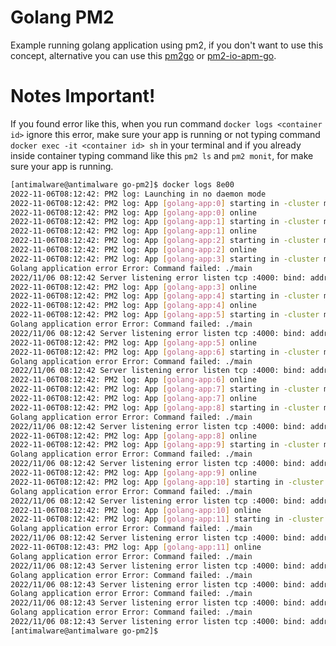 # Golang PM2

Example running golang application using pm2, if you don't want to use this concept, alternative you can use this [pm2go](https://github.com/struCoder/pmgo) or [pm2-io-apm-go](https://github.com/keymetrics/pm2-io-apm-go).

# Notes Important!

If you found error like this, when you run command `docker logs <container id>` ignore this error, make sure your app is running or not typing command `docker exec -it <container id> sh` in your terminal and if you already inside container typing command like this `pm2 ls` and `pm2 monit`, for make sure your app is running.

```sh
[antimalware@antimalware go-pm2]$ docker logs 8e00
2022-11-06T08:12:42: PM2 log: Launching in no daemon mode
2022-11-06T08:12:42: PM2 log: App [golang-app:0] starting in -cluster mode-
2022-11-06T08:12:42: PM2 log: App [golang-app:0] online
2022-11-06T08:12:42: PM2 log: App [golang-app:1] starting in -cluster mode-
2022-11-06T08:12:42: PM2 log: App [golang-app:1] online
2022-11-06T08:12:42: PM2 log: App [golang-app:2] starting in -cluster mode-
2022-11-06T08:12:42: PM2 log: App [golang-app:2] online
2022-11-06T08:12:42: PM2 log: App [golang-app:3] starting in -cluster mode-
Golang application error Error: Command failed: ./main
2022/11/06 08:12:42 Server listening error listen tcp :4000: bind: address already in use
2022-11-06T08:12:42: PM2 log: App [golang-app:3] online
2022-11-06T08:12:42: PM2 log: App [golang-app:4] starting in -cluster mode-
2022-11-06T08:12:42: PM2 log: App [golang-app:4] online
2022-11-06T08:12:42: PM2 log: App [golang-app:5] starting in -cluster mode-
Golang application error Error: Command failed: ./main
2022/11/06 08:12:42 Server listening error listen tcp :4000: bind: address already in use
2022-11-06T08:12:42: PM2 log: App [golang-app:5] online
2022-11-06T08:12:42: PM2 log: App [golang-app:6] starting in -cluster mode-
Golang application error Error: Command failed: ./main
2022/11/06 08:12:42 Server listening error listen tcp :4000: bind: address already in use
2022-11-06T08:12:42: PM2 log: App [golang-app:6] online
2022-11-06T08:12:42: PM2 log: App [golang-app:7] starting in -cluster mode-
2022-11-06T08:12:42: PM2 log: App [golang-app:7] online
2022-11-06T08:12:42: PM2 log: App [golang-app:8] starting in -cluster mode-
Golang application error Error: Command failed: ./main
2022/11/06 08:12:42 Server listening error listen tcp :4000: bind: address already in use
2022-11-06T08:12:42: PM2 log: App [golang-app:8] online
2022-11-06T08:12:42: PM2 log: App [golang-app:9] starting in -cluster mode-
Golang application error Error: Command failed: ./main
2022/11/06 08:12:42 Server listening error listen tcp :4000: bind: address already in use
2022-11-06T08:12:42: PM2 log: App [golang-app:9] online
2022-11-06T08:12:42: PM2 log: App [golang-app:10] starting in -cluster mode-
Golang application error Error: Command failed: ./main
2022/11/06 08:12:42 Server listening error listen tcp :4000: bind: address already in use
2022-11-06T08:12:42: PM2 log: App [golang-app:10] online
2022-11-06T08:12:42: PM2 log: App [golang-app:11] starting in -cluster mode-
Golang application error Error: Command failed: ./main
2022/11/06 08:12:42 Server listening error listen tcp :4000: bind: address already in use
2022-11-06T08:12:43: PM2 log: App [golang-app:11] online
Golang application error Error: Command failed: ./main
2022/11/06 08:12:43 Server listening error listen tcp :4000: bind: address already in use
Golang application error Error: Command failed: ./main
2022/11/06 08:12:43 Server listening error listen tcp :4000: bind: address already in use
Golang application error Error: Command failed: ./main
2022/11/06 08:12:43 Server listening error listen tcp :4000: bind: address already in use
Golang application error Error: Command failed: ./main
2022/11/06 08:12:43 Server listening error listen tcp :4000: bind: address already in use
[antimalware@antimalware go-pm2]$ 
```
